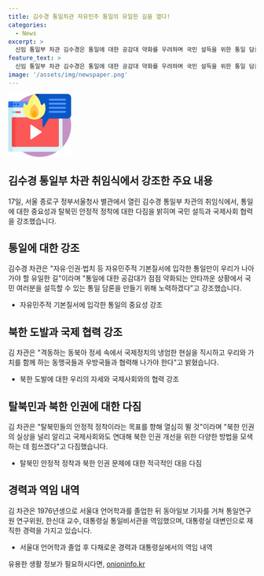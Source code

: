 ```yaml
---
title: 김수경 통일차관 자유민주 통일의 유일한 길을 열다!
categories:
  - News
excerpt: >
  신임 통일부 차관 김수경은 통일에 대한 공감대 약화를 우려하며 국민 설득을 위한 통일 담론을 만들겠다고 밝혔다. 그녀는 북한 도발 속에서 국제정치와 협력하며 통일을 추진할 것이며, 탈북민 안정적 정착과 북한 인권 개선에 힘쓸 것을 약속했다. 또한, 그녀는 서울대 졸업 후 동아일보 기자로 활동하며 대통령실 대변인으로 재직하기도 했다.
feature_text: >
  신임 통일부 차관 김수경은 통일에 대한 공감대 약화를 우려하며 국민 설득을 위한 통일 담론을 만들겠다고 밝혔다. 그녀는 북한 도발 속에서 국제정치와 협력하며 통일을 추진할 것이며, 탈북민 안정적 정착과 북한 인권 개선에 힘쓸 것을 약속했다. 또한, 그녀는 서울대 졸업 후 동아일보 기자로 활동하며 대통령실 대변인으로 재직하기도 했다.
image: '/assets/img/newspaper.png'
---
```


<p><img src="/assets/img/news.png" alt="rentncar 속보" /></p>

<h2 data-ke-size="size26">김수경 통일부 차관 취임식에서 강조한 주요 내용</h2>

<p data-ke-size="size16">17일, 서울 종로구 정부서울청사 별관에서 열린 김수경 통일부 차관의 취임식에서, 통일에 대한 중요성과 탈북민 안정적 정착에 대한 다짐을 밝히며 국민 설득과 국제사회 협력을 강조했습니다.</p>

<h2 data-ke-size="size24">통일에 대한 강조</h2>

<p data-ke-size="size16">김수경 차관은 "자유·인권·법치 등 자유민주적 기본질서에 입각한 통일만이 우리가 나아가야 할 유일한 길"이라며 "통일에 대한 공감대가 점점 약화되는 안타까운 상황에서 국민 여러분을 설득할 수 있는 통일 담론을 만들기 위해 노력하겠다"고 강조했습니다.</p>

<ul>
<li>자유민주적 기본질서에 입각한 통일의 중요성 강조</li>
</ul>

<h2 data-ke-size="size24">북한 도발과 국제 협력 강조</h2>

<p data-ke-size="size16">김 차관은 "격동하는 동북아 정세 속에서 국제정치의 냉엄한 현실을 직시하고 우리와 가치를 함께 하는 동맹국들과 우방국들과 협력해 나가야 한다"고 밝혔습니다.</p>

<ul>
<li>북한 도발에 대한 우리의 자세와 국제사회와의 협력 강조</li>
</ul>

<h2 data-ke-size="size24">탈북민과 북한 인권에 대한 다짐</h2>

<p data-ke-size="size16">김 차관은 "탈북민들의 안정적 정착이라는 목표를 향해 열심히 뛸 것"이라며 "북한 인권의 실상을 널리 알리고 국제사회와도 연대해 북한 인권 개선을 위한 다양한 방법을 모색하는 데 힘쓰겠다"고 다짐했습니다.</p>

<ul>
<li>탈북민 안정적 정착과 북한 인권 문제에 대한 적극적인 대응 다짐</li>
</ul>

<h2 data-ke-size="size24">경력과 역임 내역</h2>

<p data-ke-size="size16">김 차관은 1976년생으로 서울대 언어학과를 졸업한 뒤 동아일보 기자를 거쳐 통일연구원 연구위원, 한신대 교수, 대통령실 통일비서관을 역임했으며, 대통령실 대변인으로 재직한 경력을 가지고 있습니다.</p>

<ul>
<li>서울대 언어학과 졸업 후 다채로운 경력과 대통령실에서의 역임 내역</li>
</ul>
유용한 생활 정보가 필요하시다면, <a href="https://onioninfo.kr" rel="dofollow">onioninfo.kr</a>


